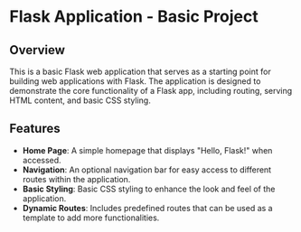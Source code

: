 # Flask Application - Basic Project

## Overview
This is a basic Flask web application that serves as a starting point for building web applications with Flask. The application is designed to demonstrate the core functionality of a Flask app, including routing, serving HTML content, and basic CSS styling.

## Features
- **Home Page**: A simple homepage that displays "Hello, Flask!" when accessed.
- **Navigation**: An optional navigation bar for easy access to different routes within the application.
- **Basic Styling**: Basic CSS styling to enhance the look and feel of the application.
- **Dynamic Routes**: Includes predefined routes that can be used as a template to add more functionalities.
